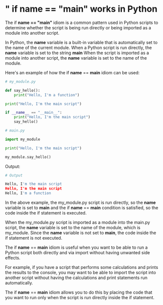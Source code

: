 # " if __name__ == "__main__" works in Python

The if **__name__ == "__main__"** idiom is a common pattern used in Python scripts to determine whether the script is being run directly or being imported as a module into another script.

In Python, the __name__ variable is a built-in variable that is automatically set to the name of the current module. When a Python script is run directly, the __name__ variable is set to the string __main__ When the script is imported as a module into another script, the __name__ variable is set to the name of the module.

Here's an example of how the if __name__ == __main__ idiom can be used:

```python
# my_module.py

def say_hello():
    print("Hello, I'm a function")

print("Hello, I'm the main script")

if __name__ == "__main__":
    print("Hello, I'm the main script")
    say_hello()
```

```python
# main.py

import my_module

print("Hello, I'm the main script")

my_module.say_hello()
```

Output:

```python
# Output

Hello, I'm the main script
Hello, I'm the main script
Hello, I'm a function
```

In the above example, the my_module.py script is run directly, so the __name__ variable is set to __main__ and the if __name__ == __main__ condition is satisfied, so the code inside the if statement is executed.

When the my_module.py script is imported as a module into the main.py script, the __name__ variable is set to the name of the module, which is my_module. Since the __name__ variable is not set to __main__, the code inside the if statement is not executed.

The if __name__ == __main__ idiom is useful when you want to be able to run a Python script both directly and via import without having unwanted side effects.

For example, if you have a script that performs some calculations and prints the results to the console, you may want to be able to import the script into another script without having the calculations and print statements run automatically.

The if __name__ == __main__ idiom allows you to do this by placing the code that you want to run only when the script is run directly inside the if statement.